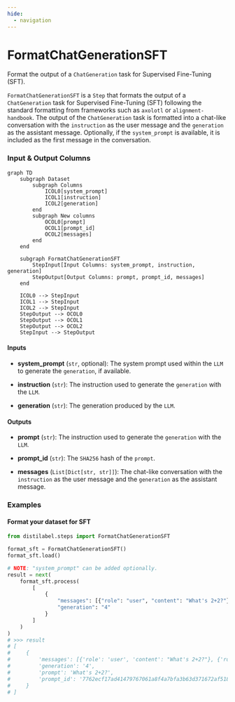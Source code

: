 ```yaml
---
hide:
  - navigation
---
```

# FormatChatGenerationSFT

Format the output of a `ChatGeneration` task for Supervised Fine-Tuning (SFT).



`FormatChatGenerationSFT` is a `Step` that formats the output of a `ChatGeneration` task for
    Supervised Fine-Tuning (SFT) following the standard formatting from frameworks such as `axolotl`
    or `alignment-handbook`. The output of the `ChatGeneration` task is formatted into a chat-like
    conversation with the `instruction` as the user message and the `generation` as the assistant
    message. Optionally, if the `system_prompt` is available, it is included as the first message
    in the conversation.








### Input & Output Columns

``` mermaid
graph TD
	subgraph Dataset
		subgraph Columns
			ICOL0[system_prompt]
			ICOL1[instruction]
			ICOL2[generation]
		end
		subgraph New columns
			OCOL0[prompt]
			OCOL1[prompt_id]
			OCOL2[messages]
		end
	end

	subgraph FormatChatGenerationSFT
		StepInput[Input Columns: system_prompt, instruction, generation]
		StepOutput[Output Columns: prompt, prompt_id, messages]
	end

	ICOL0 --> StepInput
	ICOL1 --> StepInput
	ICOL2 --> StepInput
	StepOutput --> OCOL0
	StepOutput --> OCOL1
	StepOutput --> OCOL2
	StepInput --> StepOutput

```


#### Inputs


- **system_prompt** (`str`, optional): The system prompt used within the `LLM` to generate the  `generation`, if available.

- **instruction** (`str`): The instruction used to generate the `generation` with the `LLM`.

- **generation** (`str`): The generation produced by the `LLM`.




#### Outputs


- **prompt** (`str`): The instruction used to generate the `generation` with the `LLM`.

- **prompt_id** (`str`): The `SHA256` hash of the `prompt`.

- **messages** (`List[Dict[str, str]]`): The chat-like conversation with the `instruction` as  the user message and the `generation` as the assistant message.





### Examples


#### Format your dataset for SFT
```python
from distilabel.steps import FormatChatGenerationSFT

format_sft = FormatChatGenerationSFT()
format_sft.load()

# NOTE: "system_prompt" can be added optionally.
result = next(
    format_sft.process(
        [
            {
                "messages": [{"role": "user", "content": "What's 2+2?"}],
                "generation": "4"
            }
        ]
    )
)
# >>> result
# [
#     {
#         'messages': [{'role': 'user', 'content': "What's 2+2?"}, {'role': 'assistant', 'content': '4'}],
#         'generation': '4',
#         'prompt': 'What's 2+2?',
#         'prompt_id': '7762ecf17ad41479767061a8f4a7bfa3b63d371672af5180872f9b82b4cd4e29',
#     }
# ]
```




